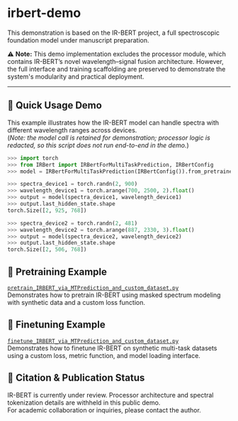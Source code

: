 # irbert-demo
This demonstration is based on the IR-BERT project, a full spectroscopic foundation model under manuscript preparation.

⚠️ **Note:** This demo implementation excludes the processor module, which contains IR-BERT’s novel wavelength–signal fusion architecture. However, the full interface and training scaffolding are preserved to demonstrate the system's modularity and practical deployment.

---
## 🚀 Quick Usage Demo

This example illustrates how the IR-BERT model can handle spectra with different wavelength ranges across devices.  
(*Note: the model call is retained for demonstration; processor logic is redacted, so this script does not run end-to-end in the demo.*)

```python
>>> import torch
>>> from IRBert import IRBertForMultiTaskPrediction, IRBertConfig
>>> model = IRBertForMultiTaskPrediction(IRBertConfig()).from_pretrained('finetuned-irbert-base')

>>> spectra_device1 = torch.randn(2, 900)
>>> wavelength_device1 = torch.arange(700, 2500, 2).float()
>>> output = model(spectra_device1, wavelength_device1)
>>> output.last_hidden_state.shape
torch.Size([2, 925, 768])

>>> spectra_device2 = torch.randn(2, 481)
>>> wavelength_device2 = torch.arange(887, 2330, 3).float()
>>> output = model(spectra_device2, wavelength_device2)
>>> output.last_hidden_state.shape
torch.Size([2, 506, 768])
```

## 🔧 Pretraining Example
[`pretrain_IRBERT_via_MTPrediction_and_custom_dataset.py`](./pretrain_IRBERT_via_MaskedSM_and_custom_dataset.py)  
Demonstrates how to pretrain IR-BERT using masked spectrum modeling with synthetic data and a custom loss function.  

## 🔧 Finetuning Example
[`finetune_IRBERT_via_MTPrediction_and_custom_dataset.py`](./finetune_IRBERT_via_MTPrediction_and_custom_dataset.py)  
Demonstrates how to finetune IR-BERT on synthetic multi-task datasets using a custom loss, metric function, and model loading interface.

## 📄 Citation & Publication Status
IR-BERT is currently under review. Processor architecture and spectral tokenization details are withheld in this public demo.  
For academic collaboration or inquiries, please contact the author.  

